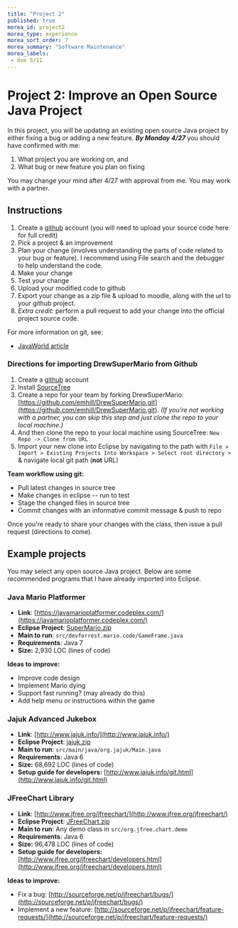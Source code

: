 ```yaml
---
title: "Project 2"
published: true
morea_id: project2
morea_type: experience
morea_sort_order: 7
morea_summary: "Software Maintenance"
morea_labels:
 - due 5/11
---
```


# Project 2: Improve an Open Source Java Project

<!--*DRAFT*-->

In this project, you will be updating an existing open source Java project by either fixing a bug or adding a new feature. ***By Monday 4/27*** you should have confirmed with me:

1. What project you are working on, and 
2. What bug or new feature you plan on fixing

You may change your mind after 4/27 with approval from me. You may work with a partner.

## Instructions

1. Create a [github](https://github.com/) account (you will need to upload your source code here for full credit)
2. Pick a project & an improvement
3. Plan your change (involves understanding the parts of code related to your bug or feature). I recommend using File search and the debugger to help understand the code.
4. Make your change
5. Test your change
6. Upload your modified code to github
7. Export your change as a zip file & upload to moodle, along with the url to your github project.
8. *Extra credit:* perform a pull request to add your change into the official project source code.

For more information on git, see:

  * [JavaWorld article](http://www.javaworld.com/article/2078630/open-source-tools/open-source-java-projects-github.html)

### Directions for importing DrewSuperMario from Github

1. Create a [github](https://github.com/) account
1. Install [SourceTree](http://www.sourcetreeapp.com/)
1. Create a repo for your team by forking DrewSuperMario: [https://github.com/emhill/DrewSuperMario.git](https://github.com/emhill/DrewSuperMario.git). *(If you're not working with a partner, you can skip this step and just clone the repo to your local machine.)*
1. And then clone the repo to your local machine using SourceTree: `New Repo -> Clone from URL`
1. Import your new clone into Eclipse by navigating to the path with
`File > Import > Existing Projects Into Workspace > Select root directory >` & navigate local git path (**not** URL)

**Team workflow using git:**

  * Pull latest changes in source tree
  * Make changes in eclipse -- run to test
  * Stage the changed files in source tree
  * Commit changes with an informative commit message & push to repo

Once you're ready to share your changes with the class, then issue a pull request (directions to come).

## Example projects

You may select any open source Java project. Below are some recommended programs that I have already imported into Eclipse.

### Java Mario Platformer

  * **Link**: [https://javamarioplatformer.codeplex.com/](https://javamarioplatformer.codeplex.com/)
  * **Eclipse Project**: [SuperMario.zip](SuperMario.zip)
  * **Main to run**: `src/devforrest.mario.code/GameFrame.java`
  * **Requirements**: Java 7
  * **Size:** 2,930 LOC (lines of code)

**Ideas to improve:**

  * Improve code design
  * Implement Mario dying
  * Support fast running? (may already do this)
  * Add help menu or instructions within the game

### Jajuk Advanced Jukebox

  * **Link**: [http://www.jajuk.info/](http://www.jajuk.info/)
  * **Eclipse Project**: [jajuk.zip](jajuk.zip)
  * **Main to run**: `src/main/java/org.jajuk/Main.java`
  * **Requirements**: Java 6
  * **Size:** 68,692 LOC (lines of code)
  * **Setup guide for developers:** [http://www.jajuk.info/git.html](http://www.jajuk.info/git.html)

<!--**Ideas to improve:**

  * *Coming soon*-->
  
<!--### GanttProject

  * **Link**: [http://www.ganttproject.biz/](http://www.ganttproject.biz/)
  * **Eclipse Project**: [JFreeChart.zip](JFreeChart.zip)
  * **Main to run**: Any demo class in `src/org.jfree.chart.demo`
  * **Requirements**: Java 6
  * **Size:** 96,478 LOC (lines of code)
  * **Setup guide for developers:** [http://www.ganttproject.biz/participate](http://www.ganttproject.biz/participate)

**Ideas to improve:**

  * Fix a verified defect or enhancement: [https://code.google.com/p/ganttproject/issues/list?can=1](https://code.google.com/p/ganttproject/issues/list?can=1)-->

<!--### FreeMind

  * **Link**: [http://freemind.sourceforge.net](http://freemind.sourceforge.net)
  * **Eclipse Project**: [JFreeChart.zip](JFreeChart.zip)
  * **Main to run**: Any demo class in `src/org.jfree.chart.demo`
  * **Requirements**: Java 6
  * **Size:** 96,478 LOC (lines of code)
  * **Setup guide for developers:** [http://freemind.sourceforge.net/wiki/index.php/Development](http://freemind.sourceforge.net/wiki/index.php/Development)

**Ideas to improve:**

  * Fix an open bug (not pending): [http://sourceforge.net/p/freemind/bugs/](http://sourceforge.net/p/freemind/bugs/)
  * Implement a new enhancement: [http://freemind.sourceforge.net/wiki/index.php/Requests_for_enhancements](http://freemind.sourceforge.net/wiki/index.php/Requests_for_enhancements)-->


### JFreeChart Library

  * **Link**: [http://www.jfree.org/jfreechart/](http://www.jfree.org/jfreechart/)
  * **Eclipse Project**: [JFreeChart.zip](JFreeChart.zip)
  * **Main to run**: Any demo class in `src/org.jfree.chart.demo`
  * **Requirements**: Java 6
  * **Size:** 96,478 LOC (lines of code)
  * **Setup guide for developers:** [http://www.jfree.org/jfreechart/developers.html](http://www.jfree.org/jfreechart/developers.html)

**Ideas to improve:**

  * Fix a bug: [http://sourceforge.net/p/jfreechart/bugs/](http://sourceforge.net/p/jfreechart/bugs/)
  * Implement a new feature: [http://sourceforge.net/p/jfreechart/feature-requests/](http://sourceforge.net/p/jfreechart/feature-requests/)